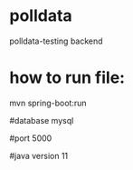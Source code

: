 # polldata
polldata-testing backend

# how to run file:
mvn spring-boot:run 

#database 
mysql

#port 
5000

#java version
11
